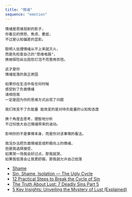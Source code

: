 ```yaml
---
title: "情绪"
sequence: "emotion"
---
```


```text
情绪是思维投射的影子，
你看见的愤怒、焦虑、委屈，
不过是认知偏差的显影。

聪明人处理情绪从不上来就灭火，
而是先检查自己的"思维电路"，
换根保险丝比抱怨灯泡不亮管用百倍。
```

```text
这才是你
情绪低落的眞正原因

如果你在生活中有任何时候
感受到了负面情绪
请相信我
一定是因为你的思维方式出现了问题
```

```text
我们改变不了负能量 能改变的是对待负能量的认知和态度

换个角度去思考，理智地分析
不过份放大自己情绪带来的波动。

影响你的不是事情本身，而是你对该事情的看法。

我没办法把负面情绪变成积极向上的情绪，
但是我选择接受，
如果哭一场我会好过点，那我就哭，
如果我低落会让我更舒服，那我就允许自己低落
```

- [Shame](https://emotionalcompetency.com/shame.htm)
- [Sin, Shame, Isolation — The Ugly Cycle](https://www.weaponsofgrace.com/content/you-are-too-dirty-for-god-to-care)
- [12 Practical Steps to Break the Cycle of Sin](https://believersfactory.com/break-the-cycle-of-sin/)
- [The Truth About Lust: 7 Deadly Sins Part 5](https://genewhitehead.com/7-sins-lust/)
- [5 Key Insights: Unveiling the Mystery of Lust (Explained)](https://www.enotalone.com/article/relationships/5-key-insights-unveiling-the-mystery-of-lust-explained-r10480/)
